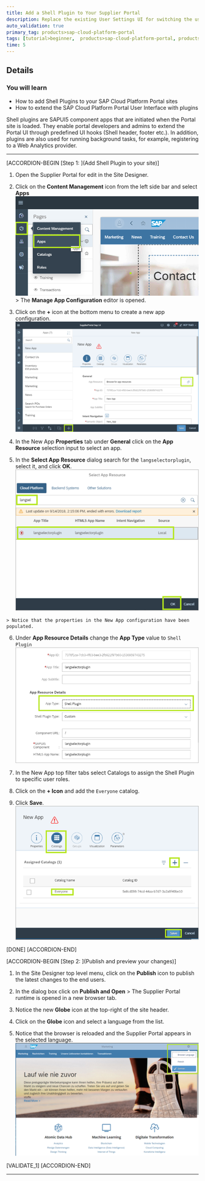 ```yaml
---
title: Add a Shell Plugin to Your Supplier Portal
description: Replace the existing User Settings UI for switching the user's language with an alternative using a SAP Fiori Shell Plugin.
auto_validation: true
primary_tag: products>sap-cloud-platform-portal
tags: [tutorial>beginner,  products>sap-cloud-platform-portal, products>sap-cloud-platform]
time: 5
---
```


## Details
### You will learn  
  - How to add Shell Plugins to your SAP Cloud Platform Portal sites
  - How to extend the SAP Cloud Platform Portal User Interface with plugins

Shell plugins are SAPUI5 component apps that are initiated when the Portal site is loaded. They enable portal developers and admins to extend the Portal UI through predefined UI hooks (Shell header, footer etc.). In addition, plugins are also used for running background tasks, for example, registering to a Web Analytics provider.

---

[ACCORDION-BEGIN [Step 1: ](Add Shell Plugin to your site)]
  1. Open the Supplier Portal for edit in the Site Designer.
  2. Click on the **Content Management** icon from the left side bar and select **Apps**
    ![Content management](1-content-management.png)
    > The **Manage App Configuration** editor is opened.

  3. Click on the **+** icon at the bottom menu to create a new app configuration.
    ![New app configuration](1-new-app-config.png)

  4. In the New App **Properties** tab under **General** click on the **App Resource** selection input to select an app.
  5. In the **Select App Resource** dialog search for the `langselectorplugin`, select it, and click **OK**.
  ![Select application resource](2-select-app.png)

    > Notice that the properties in the New App configuration have been populated.

  6. Under **App Resource Details** change the **App Type** value to `Shell Plugin`
    ![Change Type to shell plugin](3-app-type-plugin.png)

  7. In the New App top filter tabs select Catalogs to assign the Shell Plugin to specific user roles.
  8. Click on the **+ Icon** and add the `Everyone` catalog.
  9. Click **Save**.
  ![Assign Everyone Catalog](4-assign-catalog.png)

[DONE]
[ACCORDION-END]

[ACCORDION-BEGIN [Step 2: ](Publish and preview your changes)]
  1. In the Site Designer top level menu, click on the **Publish** icon to publish the latest changes to the end users.
  2. In the dialog box click on **Publish and Open**
    > The Supplier Portal runtime is opened in a new browser tab.

  3. Notice the new **Globe** icon at the top-right of the site header.
  4. Click on the **Globe** icon and select a language from the list.
  5. Notice that the browser is reloaded and the Supplier Portal appears in the selected  language.
    ![Updated Site Runtime](5-site-runtime.png)



[VALIDATE_1]
[ACCORDION-END]

---
